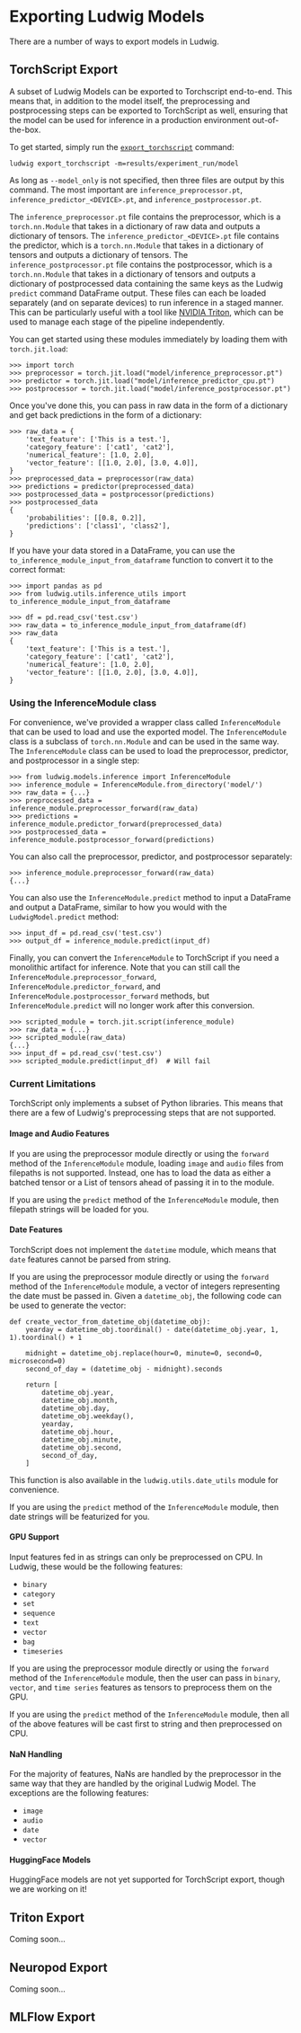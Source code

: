 # Exporting Ludwig Models

There are a number of ways to export models in Ludwig.

## TorchScript Export

A subset of Ludwig Models can be exported to Torchscript end-to-end. This means
that, in addition to the model itself, the preprocessing and postprocessing steps can be exported to TorchScript as well, ensuring that the model can be used for inference in a production environment out-of-the-box.

To get started, simply run the [`export_torchscript`](https://ludwig.ai/latest/user_guide/command_line_interface/#export_torchscript) command:

```
ludwig export_torchscript -m=results/experiment_run/model
```

As long as `--model_only` is not specified, then three files are output by this command. The most important are `inference_preprocessor.pt`, `inference_predictor_<DEVICE>.pt`, and `inference_postprocessor.pt`.

The `inference_preprocessor.pt` file contains the preprocessor, which is a `torch.nn.Module` that takes in a dictionary of raw data and outputs a dictionary of tensors. The `inference_predictor_<DEVICE>.pt` file contains the predictor, which is a `torch.nn.Module` that takes in a dictionary of tensors and outputs a dictionary of tensors. The `inference_postprocessor.pt` file contains the postprocessor, which is a `torch.nn.Module` that takes in a dictionary of tensors and outputs a dictionary of postprocessed data containing the same keys as the Ludwig `predict` command DataFrame output. These files can each be loaded separately (and on separate devices) to run inference in a staged manner. This can be particularly useful with a tool like [NVIDIA Triton](https://developer.nvidia.com/nvidia-triton-inference-server), which can be used to manage each stage of the pipeline independently.

You can get started using these modules immediately by loading them with `torch.jit.load`:

```
>>> import torch
>>> preprocessor = torch.jit.load("model/inference_preprocessor.pt")
>>> predictor = torch.jit.load("model/inference_predictor_cpu.pt")
>>> postprocessor = torch.jit.load("model/inference_postprocessor.pt")
```

Once you've done this, you can pass in raw data in the form of a dictionary and get back predictions in the form of a dictionary:

```
>>> raw_data = {
    'text_feature': ['This is a test.'],
    'category_feature': ['cat1', 'cat2'],
    'numerical_feature': [1.0, 2.0],
    'vector_feature': [[1.0, 2.0], [3.0, 4.0]],
}
>>> preprocessed_data = preprocessor(raw_data)
>>> predictions = predictor(preprocessed_data)
>>> postprocessed_data = postprocessor(predictions)
>>> postprocessed_data
{
    'probabilities': [[0.8, 0.2]],
    'predictions': ['class1', 'class2'],
}
```

If you have your data stored in a DataFrame, you can use the `to_inference_module_input_from_dataframe` function to convert it to the correct format:

```
>>> import pandas as pd
>>> from ludwig.utils.inference_utils import to_inference_module_input_from_dataframe

>>> df = pd.read_csv('test.csv')
>>> raw_data = to_inference_module_input_from_dataframe(df)
>>> raw_data
{
    'text_feature': ['This is a test.'],
    'category_feature': ['cat1', 'cat2'],
    'numerical_feature': [1.0, 2.0],
    'vector_feature': [[1.0, 2.0], [3.0, 4.0]],
}
```

### Using the InferenceModule class

For convenience, we've provided a wrapper class called `InferenceModule` that can be used to load and use the exported model. The `InferenceModule` class is a subclass of `torch.nn.Module` and can be used in the same way. The `InferenceModule` class can be used to load the preprocessor, predictor, and postprocessor in a single step:

```
>>> from ludwig.models.inference import InferenceModule
>>> inference_module = InferenceModule.from_directory('model/')
>>> raw_data = {...}
>>> preprocessed_data = inference_module.preprocessor_forward(raw_data)
>>> predictions = inference_module.predictor_forward(preprocessed_data)
>>> postprocessed_data = inference_module.postprocessor_forward(predictions)
```

You can also call the preprocessor, predictor, and postprocessor separately:

```
>>> inference_module.preprocessor_forward(raw_data)
{...}
```

You can also use the `InferenceModule.predict` method to input a DataFrame and output a DataFrame, similar to how you would with the `LudwigModel.predict` method:

```
>>> input_df = pd.read_csv('test.csv')
>>> output_df = inference_module.predict(input_df)
```

Finally, you can convert the `InferenceModule` to TorchScript if you need a monolithic artifact for inference. Note that you can still call the `InferenceModule.preprocessor_forward`, `InferenceModule.predictor_forward`, and `InferenceModule.postprocessor_forward` methods, but `InferenceModule.predict` will no longer work after this conversion.

```
>>> scripted_module = torch.jit.script(inference_module)
>>> raw_data = {...}
>>> scripted_module(raw_data)
{...}
>>> input_df = pd.read_csv('test.csv')
>>> scripted_module.predict(input_df)  # Will fail
```

### Current Limitations

TorchScript only implements a subset of Python libraries. This means that there are a few of Ludwig's preprocessing steps that are not supported.

#### Image and Audio Features

If you are using the preprocessor module directly or using the `forward` method of the `InferenceModule` module, loading `image` and `audio` files from filepaths is not supported. Instead, one has to load the data as either a batched tensor or a List of tensors ahead of passing it in to the module.

If you are using the `predict` method of the `InferenceModule` module, then filepath strings will be loaded for you.

#### Date Features

TorchScript does not implement the `datetime` module, which means that `date` features cannot be parsed from string.

If you are using the preprocessor module directly or using the `forward` method of the `InferenceModule` module, a vector of integers representing the date must be passed in. Given a `datetime_obj`, the following code can be used to generate the vector:

```
def create_vector_from_datetime_obj(datetime_obj):
    yearday = datetime_obj.toordinal() - date(datetime_obj.year, 1, 1).toordinal() + 1

    midnight = datetime_obj.replace(hour=0, minute=0, second=0, microsecond=0)
    second_of_day = (datetime_obj - midnight).seconds

    return [
        datetime_obj.year,
        datetime_obj.month,
        datetime_obj.day,
        datetime_obj.weekday(),
        yearday,
        datetime_obj.hour,
        datetime_obj.minute,
        datetime_obj.second,
        second_of_day,
    ]
```

This function is also available in the `ludwig.utils.date_utils` module for convenience.

If you are using the `predict` method of the `InferenceModule` module, then date strings will be featurized for you.

#### GPU Support

Input features fed in as strings can only be preprocessed on CPU. In Ludwig, these would be the following features:

- `binary`
- `category`
- `set`
- `sequence`
- `text`
- `vector`
- `bag`
- `timeseries`

If you are using the preprocessor module directly or using the `forward` method of the `InferenceModule` module, then the user can pass in `binary`, `vector`, and `time series` features as tensors to preprocess them on the GPU.

If you are using the `predict` method of the `InferenceModule` module, then all of the above features will be cast first to string and then preprocessed on CPU.

#### NaN Handling

For the majority of features, NaNs are handled by the preprocessor in the same way that they are handled by the original Ludwig Model. The exceptions are the following features:

- `image`
- `audio`
- `date`
- `vector`

#### HuggingFace Models

HuggingFace models are not yet supported for TorchScript export, though we are working on it!

## Triton Export

Coming soon...

## Neuropod Export

Coming soon...

## MLFlow Export
